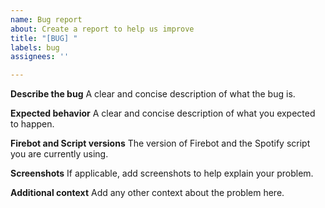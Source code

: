 ```yaml
---
name: Bug report
about: Create a report to help us improve
title: "[BUG] "
labels: bug
assignees: ''

---
```


**Describe the bug**
A clear and concise description of what the bug is.

**Expected behavior**
A clear and concise description of what you expected to happen.

**Firebot and Script versions**
The version of Firebot and the Spotify script you are currently using.

**Screenshots**
If applicable, add screenshots to help explain your problem.

**Additional context**
Add any other context about the problem here.
